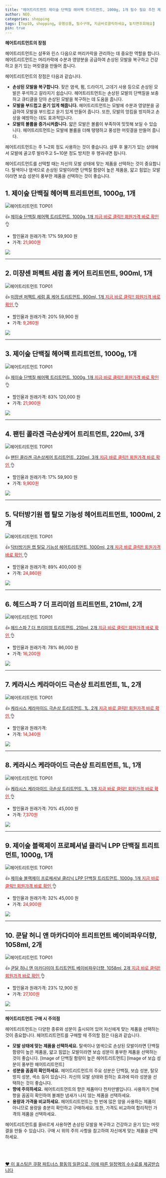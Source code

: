 ```yaml
---
title: "헤어트리트먼트 제이숲 단백질 헤어팩 트리트먼트, 1000g, 1개 필수 필요 추천 제품 비교 최저 가격 비교 장점 구매 후기 구매평"
author: NEO.
categories: shopping
tags: [Top10, shopping, 유행상품, 필수구매, 지금바로클릭하세요, 놓치면후회해요]
pin: true
---
```

**헤어트리트먼트의 장점**

헤어트리트먼트는 샴푸와 린스 다음으로 머리카락을 관리하는 데 중요한 역할을 합니다. 헤어트리트먼트는 머리카락에 수분과 영양분을 공급하여 손상된 모발을 복구하고 건강하고 윤기 있는 머릿결을 만들어 줍니다.

헤어트리트먼트의 장점은 다음과 같습니다.

* **손상된 모발을 복구합니다.** 잦은 염색, 펌, 드라이기, 고데기 사용 등으로 손상된 모발은 푸석하고 갈라지기 쉽습니다. 헤어트리트먼트는 손상된 모발의 단백질을 보충하고 큐티클을 닫아 손상된 모발을 복구하는 데 도움을 줍니다.
* **모발을 부드럽고 윤기 있게 해줍니다.** 헤어트리트먼트는 모발에 수분과 영양분을 공급하여 모발을 부드럽고 윤기 있게 만들어 줍니다. 또한, 모발의 엉킴을 방지하고 손상을 예방하는 데도 효과적입니다.
* **모발의 볼륨을 증가시켜줍니다.** 얇은 모발은 볼륨이 부족하여 밋밋해 보일 수 있습니다. 헤어트리트먼트는 모발에 볼륨을 더해 탱탱하고 풍성한 머릿결을 만들어 줍니다.

헤어트리트먼트는 주 1~2회 정도 사용하는 것이 좋습니다. 샴푸 후 물기가 있는 상태에서 모발에 골고루 발라주고 5~10분 정도 방치한 후 헹궈내면 됩니다.

헤어트리트먼트를 선택할 때는 자신의 모발 상태에 맞는 제품을 선택하는 것이 중요합니다. 탈색이나 염색으로 손상된 모발이라면 단백질 함량이 높은 제품을, 얇고 힘없는 모발이라면 보습 성분이 풍부한 제품을 선택하는 것이 좋습니다.

   

## 1. 제이숲 단백질 헤어팩 트리트먼트, 1000g, 1개

![헤어트리트먼트 TOP01](https://thumbnail7.coupangcdn.com/thumbnails/remote/490x490ex/image/retail/images/323366447371794-96e9541e-c8e0-4855-b0f9-1760622f6502.jpg)


👍 [제이숲 단백질 헤어팩 트리트먼트, 1000g, 1개 <font color=red> 지금 바로 클릭!! 회원가격 바로 확인 </font> ](https://link.coupang.com/re/AFFSDP?lptag=AF3617701&subid=GithubCoopas&pageKey=6320746340&traceid=V0-153&itemId=13171845950&vendorItemId=72423701913) 👌 


- 할인율과 원래가격: 17%  59,900   원
- 가격: <span style='color:red'>21,900원</span>

[![](/discount_price.png)](https://link.coupang.com/re/AFFSDP?lptag=AF3617701&subid=GithubCoopas&pageKey=6320746340&traceid=V0-153&itemId=13171845950&vendorItemId=72423701913)

---


   

## 2. 미쟝센 퍼펙트 세럼 홈 케어 트리트먼트, 900ml, 1개

![헤어트리트먼트 TOP01](https://thumbnail7.coupangcdn.com/thumbnails/remote/490x490ex/image/retail/images/3797199363684046-8ace486a-a8fc-4de3-aa15-1bbbe03adcee.jpg)


👍 [미쟝센 퍼펙트 세럼 홈 케어 트리트먼트, 900ml, 1개 <font color=red> 지금 바로 클릭!! 회원가격 바로 확인 </font> ](https://link.coupang.com/re/AFFSDP?lptag=AF3617701&subid=GithubCoopas&pageKey=6710779457&traceid=V0-153&itemId=15003646878&vendorItemId=82226486493) 👌 


- 할인율과 원래가격: 20%  59,900   원
- 가격: <span style='color:red'>9,260원</span>

[![](/discount_price.png)](https://link.coupang.com/re/AFFSDP?lptag=AF3617701&subid=GithubCoopas&pageKey=6710779457&traceid=V0-153&itemId=15003646878&vendorItemId=82226486493)

---


   

## 3. 제이숲 단백질 헤어팩 트리트먼트, 1000g, 1개

![헤어트리트먼트 TOP01](https://thumbnail7.coupangcdn.com/thumbnails/remote/490x490ex/image/retail/images/323366447371794-96e9541e-c8e0-4855-b0f9-1760622f6502.jpg)


👍 [제이숲 단백질 헤어팩 트리트먼트, 1000g, 1개 <font color=red> 지금 바로 클릭!! 회원가격 바로 확인 </font> ](https://link.coupang.com/re/AFFSDP?lptag=AF3617701&subid=GithubCoopas&pageKey=6320746340&traceid=V0-153&itemId=13171845950&vendorItemId=72423701913) 👌 


- 할인율과 원래가격: 83%  120,000   원
- 가격: <span style='color:red'>21,900원</span>

[![](/discount_price.png)](https://link.coupang.com/re/AFFSDP?lptag=AF3617701&subid=GithubCoopas&pageKey=6320746340&traceid=V0-153&itemId=13171845950&vendorItemId=72423701913)

---


   

## 4. 팬틴 콜라겐 극손상케어 트리트먼트, 220ml, 3개

![헤어트리트먼트 TOP01](https://thumbnail8.coupangcdn.com/thumbnails/remote/490x490ex/image/retail/images/8486483715387610-864001af-d9fc-4b34-97c9-7c9cc0d8ec0b.crdownload)


👍 [팬틴 콜라겐 극손상케어 트리트먼트, 220ml, 3개 <font color=red> 지금 바로 클릭!! 회원가격 바로 확인 </font> ](https://link.coupang.com/re/AFFSDP?lptag=AF3617701&subid=GithubCoopas&pageKey=6893767502&traceid=V0-153&itemId=17074521538&vendorItemId=84723560538) 👌 


- 할인율과 원래가격: 17%  59,900   원
- 가격: <span style='color:red'>9,900원</span>

[![](/discount_price.png)](https://link.coupang.com/re/AFFSDP?lptag=AF3617701&subid=GithubCoopas&pageKey=6893767502&traceid=V0-153&itemId=17074521538&vendorItemId=84723560538)

---


   

## 5. 닥터방기원 랩 탈모 기능성 헤어트리트먼트, 1000ml, 2개

![헤어트리트먼트 TOP01](https://thumbnail9.coupangcdn.com/thumbnails/remote/490x490ex/image/retail/images/7881104998194997-81046482-b2fe-4ef8-88b2-61093a9a5b7d.jpg)


👍 [닥터방기원 랩 탈모 기능성 헤어트리트먼트, 1000ml, 2개 <font color=red> 지금 바로 클릭!! 회원가격 바로 확인 </font> ](https://link.coupang.com/re/AFFSDP?lptag=AF3617701&subid=GithubCoopas&pageKey=6694820045&traceid=V0-153&itemId=3148815320&vendorItemId=71136410937) 👌 


- 할인율과 원래가격: 89%  400,000   원
- 가격: <span style='color:red'>24,860원</span>

[![](/discount_price.png)](https://link.coupang.com/re/AFFSDP?lptag=AF3617701&subid=GithubCoopas&pageKey=6694820045&traceid=V0-153&itemId=3148815320&vendorItemId=71136410937)

---


   

## 6. 헤드스파 7 더 프리미엄 트리트먼트, 210ml, 2개

![헤어트리트먼트 TOP01](https://thumbnail9.coupangcdn.com/thumbnails/remote/490x490ex/image/retail/images/5905042138740448-5b99fa08-d7dd-42c6-8913-8fe45dbbcfd6.jpg)


👍 [헤드스파 7 더 프리미엄 트리트먼트, 210ml, 2개 <font color=red> 지금 바로 클릭!! 회원가격 바로 확인 </font> ](https://link.coupang.com/re/AFFSDP?lptag=AF3617701&subid=GithubCoopas&pageKey=1318579899&traceid=V0-153&itemId=2338607870&vendorItemId=70335219506) 👌 


- 할인율과 원래가격: 78%  86,000   원
- 가격: <span style='color:red'>16,200원</span>

[![](/discount_price.png)](https://link.coupang.com/re/AFFSDP?lptag=AF3617701&subid=GithubCoopas&pageKey=1318579899&traceid=V0-153&itemId=2338607870&vendorItemId=70335219506)

---


   

## 7. 케라시스 케라마이드 극손상 트리트먼트, 1L, 2개

![헤어트리트먼트 TOP01](https://thumbnail7.coupangcdn.com/thumbnails/remote/490x490ex/image/retail/images/7973599677529857-eb2be54f-1075-471b-b719-5ffe0b842f3e.png)


👍 [케라시스 케라마이드 극손상 트리트먼트, 1L, 2개 <font color=red> 지금 바로 클릭!! 회원가격 바로 확인 </font> ](https://link.coupang.com/re/AFFSDP?lptag=AF3617701&subid=GithubCoopas&pageKey=6789548230&traceid=V0-153&itemId=14297583791&vendorItemId=84656601921) 👌 


- 할인율과 원래가격: 
- 가격: <span style='color:red'>14,340원</span>

[![](/discount_price.png)](https://link.coupang.com/re/AFFSDP?lptag=AF3617701&subid=GithubCoopas&pageKey=6789548230&traceid=V0-153&itemId=14297583791&vendorItemId=84656601921)

---


   

## 8. 케라시스 케라마이드 극손상 트리트먼트, 1L, 1개

![헤어트리트먼트 TOP01](https://thumbnail9.coupangcdn.com/thumbnails/remote/490x490ex/image/retail/images/7896333510620890-25be4e03-9c96-4bf3-8662-33dff5ea4a78.png)


👍 [케라시스 케라마이드 극손상 트리트먼트, 1L, 1개 <font color=red> 지금 바로 클릭!! 회원가격 바로 확인 </font> ](https://link.coupang.com/re/AFFSDP?lptag=AF3617701&subid=GithubCoopas&pageKey=6789548230&traceid=V0-153&itemId=7680088915&vendorItemId=74970391620) 👌 


- 할인율과 원래가격: 70%  45,000   원
- 가격: <span style='color:red'>7,370원</span>

[![](/discount_price.png)](https://link.coupang.com/re/AFFSDP?lptag=AF3617701&subid=GithubCoopas&pageKey=6789548230&traceid=V0-153&itemId=7680088915&vendorItemId=74970391620)

---


   

## 9. 제이숲 블랙제이 프로페셔널 클리닉 LPP 단백질 트리트먼트, 1000g, 1개

![헤어트리트먼트 TOP01](https://thumbnail9.coupangcdn.com/thumbnails/remote/490x490ex/image/retail/images/7790841904419945-a9e4fbd9-c7f6-48a3-9b67-2fc8b94b946c.jpg)


👍 [제이숲 블랙제이 프로페셔널 클리닉 LPP 단백질 트리트먼트, 1000g, 1개 <font color=red> 지금 바로 클릭!! 회원가격 바로 확인 </font> ](https://link.coupang.com/re/AFFSDP?lptag=AF3617701&subid=GithubCoopas&pageKey=6631597917&traceid=V0-153&itemId=11218061174&vendorItemId=78495550547) 👌 


- 할인율과 원래가격: 32%  45,000   원
- 가격: <span style='color:red'>24,900원</span>

[![](/discount_price.png)](https://link.coupang.com/re/AFFSDP?lptag=AF3617701&subid=GithubCoopas&pageKey=6631597917&traceid=V0-153&itemId=11218061174&vendorItemId=78495550547)

---


   

## 10. 쿤달 허니 앤 마카다미아 트리트먼트 베이비파우더향, 1058ml, 2개

![헤어트리트먼트 TOP01](https://thumbnail7.coupangcdn.com/thumbnails/remote/490x490ex/image/retail/images/8932824219834923-e6d2d829-abdb-476c-ac6e-f06629a7806a.jpg)


👍 [쿤달 허니 앤 마카다미아 트리트먼트 베이비파우더향, 1058ml, 2개 <font color=red> 지금 바로 클릭!! 회원가격 바로 확인 </font> ](https://link.coupang.com/re/AFFSDP?lptag=AF3617701&subid=GithubCoopas&pageKey=10349028&traceid=V0-153&itemId=19026714848&vendorItemId=5285801364) 👌 


- 할인율과 원래가격: 23%  12,900   원
- 가격: <span style='color:red'>27,100원</span>

[![](/discount_price.png)](https://link.coupang.com/re/AFFSDP?lptag=AF3617701&subid=GithubCoopas&pageKey=10349028&traceid=V0-153&itemId=19026714848&vendorItemId=5285801364)

---
**헤어트리트먼트 구매 시 주의점**

헤어트리트먼트는 다양한 종류와 성분이 출시되어 있어 자신에게 맞는 제품을 선택하는 것이 중요합니다. 헤어트리트먼트를 구매할 때 주의할 점은 다음과 같습니다.

* **모발 상태에 맞는 제품을 선택하세요.** 탈색이나 염색으로 손상된 모발이라면 단백질 함량이 높은 제품을, 얇고 힘없는 모발이라면 보습 성분이 풍부한 제품을 선택하는 것이 좋습니다.
[Image of 단백질 함량이 높은 헤어트리트먼트]
[Image of 보습 성분이 풍부한 헤어트리트먼트]
* **성분을 꼼꼼히 확인하세요.** 헤어트리트먼트의 주요 성분은 단백질, 보습 성분, 탈모 방지 성분, 색소 등이 있습니다. 자신의 모발 상태와 원하는 효과에 따라 성분을 선택하는 것이 좋습니다.
* **향에 주의하세요.** 헤어트리트먼트의 향은 제품마다 천차만별입니다. 사용하기 전에 향을 꼼꼼히 확인하여 불쾌한 냄새가 나지 않는 제품을 선택하세요.
* **용량과 가격을 비교하세요.** 헤어트리트먼트는 한 번에 많은 양을 사용하는 제품이 아니므로 용량을 충분히 확인하고 구매하세요. 또한, 가격도 비교하여 합리적인 가격의 제품을 선택하세요.

헤어트리트먼트를 올바르게 사용하면 손상된 모발을 복구하고 건강하고 윤기 있는 머릿결을 만들 수 있습니다. 구매 시 위의 주의 사항을 참고하여 자신에게 맞는 제품을 선택하세요.<br><br><br><br><br> [ ❤  이 포스팅은 쿠팡 파트너스 활동의 일환으로, 이에 따른 일정액의 수수료를 제공받습니다](https://link.coupang.com/a/bcEFyh)